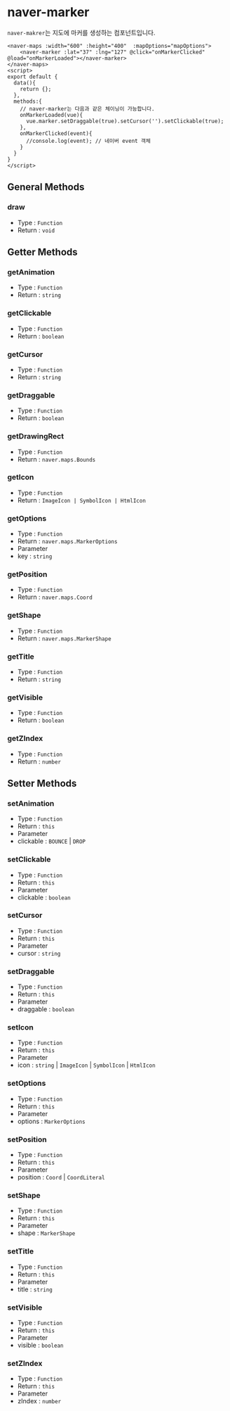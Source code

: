# naver-marker
`naver-makrer`는 지도에 마커를 생성하는 컴포넌트입니다.

```vue
<naver-maps :width="600" :height="400"  :mapOptions="mapOptions">
    <naver-marker :lat="37" :lng="127" @click="onMarkerClicked" @load="onMarkerLoaded"></naver-marker>
</naver-maps>
<script>
export default {
  data(){
    return {};
  },
  methods:{
    // naver-marker는 다음과 같은 체이닝이 가능합니다.
    onMarkerLoaded(vue){
      vue.marker.setDraggable(true).setCursor('').setClickable(true);
    },
    onMarkerClicked(event){
      //console.log(event); // 네이버 event 객체
    }
  }
}
</script>

```
## General Methods

### draw
* Type : `Function`
* Return : `void`

## Getter Methods

### getAnimation
* Type : `Function`
* Return : `string`

### getClickable
* Type : `Function`
* Return : `boolean`

### getCursor
* Type : `Function`
* Return : `string`

### getDraggable
* Type : `Function`
* Return : `boolean`

### getDrawingRect
* Type : `Function`
* Return : `naver.maps.Bounds`

### getIcon
* Type : `Function`
* Return : `ImageIcon | SymbolIcon | HtmlIcon`

### getOptions
* Type : `Function`
* Return : `naver.maps.MarkerOptions`
* Parameter
 * key : `string`  

### getPosition
* Type : `Function`
* Return : `naver.maps.Coord`

### getShape
* Type : `Function`
* Return : `naver.maps.MarkerShape`

### getTitle
* Type : `Function`
* Return : `string`

### getVisible
* Type : `Function`
* Return : `boolean`

### getZIndex
* Type : `Function`
* Return : `number`

## Setter Methods

### setAnimation
* Type : `Function`
* Return : `this`
* Parameter
 * clickable : `BOUNCE` | `DROP`

### setClickable
* Type : `Function`
* Return : `this`
* Parameter
 * clickable : `boolean`
 
### setCursor
* Type : `Function`
* Return : `this`
* Parameter
 * cursor : `string`

### setDraggable
* Type : `Function`
* Return : `this`
* Parameter
 * draggable : `boolean`

### setIcon
* Type : `Function`
* Return : `this`
* Parameter
 * icon : `string` | `ImageIcon` | `SymbolIcon` | `HtmlIcon`

### setOptions
* Type : `Function`
* Return : `this`
* Parameter
 * options : `MarkerOptions`
 
### setPosition
* Type : `Function`
* Return : `this`
* Parameter
 * position : `Coord` | `CoordLiteral`
 
### setShape
* Type : `Function`
* Return : `this`
* Parameter
 * shape : `MarkerShape`

### setTitle
* Type : `Function`
* Return : `this`
* Parameter
 * title : `string`

### setVisible
* Type : `Function`
* Return : `this`
* Parameter
 * visible : `boolean`
 
### setZIndex
* Type : `Function`
* Return : `this`
* Parameter
 * zIndex : `number` 

